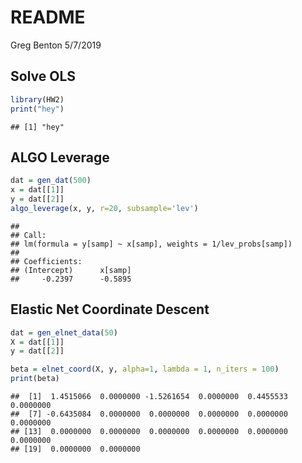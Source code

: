 README
================
Greg Benton
5/7/2019

Solve OLS
---------

``` r
library(HW2)
print("hey")
```

    ## [1] "hey"

ALGO Leverage
-------------

``` r
dat = gen_dat(500)
x = dat[[1]]
y = dat[[2]]
algo_leverage(x, y, r=20, subsample='lev')
```

    ## 
    ## Call:
    ## lm(formula = y[samp] ~ x[samp], weights = 1/lev_probs[samp])
    ## 
    ## Coefficients:
    ## (Intercept)      x[samp]  
    ##     -0.2397      -0.5895

Elastic Net Coordinate Descent
------------------------------

``` r
dat = gen_elnet_data(50)
X = dat[[1]]
y = dat[[2]]

beta = elnet_coord(X, y, alpha=1, lambda = 1, n_iters = 100)
print(beta)
```

    ##  [1]  1.4515066  0.0000000 -1.5261654  0.0000000  0.4455533  0.0000000
    ##  [7] -0.6435084  0.0000000  0.0000000  0.0000000  0.0000000  0.0000000
    ## [13]  0.0000000  0.0000000  0.0000000  0.0000000  0.0000000  0.0000000
    ## [19]  0.0000000  0.0000000
